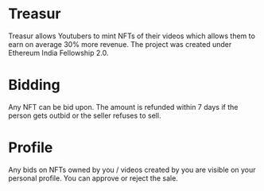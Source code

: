 # Treasur
Treasur allows Youtubers to mint NFTs of their videos which allows them to earn on average 30% more revenue. The project was created under Ethereum India Fellowship 2.0.

# Bidding
Any NFT can be bid upon. The amount is refunded within 7 days if the person gets outbid or the seller refuses to sell.

# Profile
Any bids on NFTs owned by you / videos created by you are visible on your personal profile. You can approve or reject the sale.
